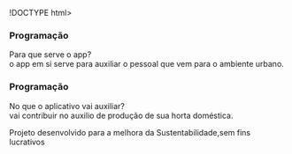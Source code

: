 !DOCTYPE html>
<html lang="pt-br">
<head>
    <meta charset="UTF-8">
    <meta name="viewport" content="width=device-width, initial-scale=2.0">
    <link rel="stylesheet" href="assets/style.css">
    <title>Flashcard</title>
</head>
<body>
    <main>
        <section id="container">
            <article class="cartao">
                <div class="cartao__conteudo">
                    <h3>Programação</h3>
                    <div class="cartao__conteudo__pergunta">
                         Para que serve o app?
                    </div>
                    <div class="cartao__conteudo__resposta">
                        o app em si serve para auxiliar o pessoal que vem para o ambiente urbano.
                    </div>
                </div>
            </article>
            <article class="cartao">
                <div class="cartao__conteudo">
                    <h3>Programação</h3>
                    <div class="cartao__conteudo__pergunta">
                        No que o aplicativo vai auxiliar?
                    </div>
                    <div class="cartao__conteudo__resposta">
                        vai contribuir no auxilio de produção de sua horta doméstica.
                    </div>
                </div>
            </article>
        </section>
    </main>
    <footer>
        <p>Projeto desenvolvido para a melhora da Sustentabilidade,sem fins lucrativos</p>
    </footer>
</body>
</html>
